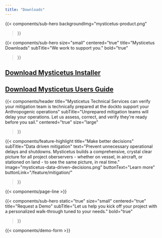 ```yaml
---
title: "Downloads"
---
```


{{< components/sub-hero
	backgroundImg="mysticetus-product.png"
>}}

{{< components/sub-hero
	size="small"
	centered="true"
	title="Mysticetus Downloads"
	subTitle="We work to support you."
	bold="true"
>}}

## [  Download Mysticetus Installer](https://github.com/Entiat/mysticetusdownload/raw/master/MysticetusInstall.zip)

## [  Download Mysticetus Users Guide](https://github.com/Entiat/mysticetusdownload/raw/master/Mysticetus%20System%20Users%20Guide%20V2.pdf)

{{< components/header
	title="Mysticetus Technical Services can verify your mitigation team is technically prepared at the dockto support your Anthropogenic operations"
	subTitle="Unprepared mitigation teams will delay your operations. Let us assess, correct, and verify they're ready before you sail."
	centered="true"
	size="large"
>}}

{{< components/feature-highlight
	title="Make better decisions"
	subTitle="Data driven mitigation"
	text="Prevent unnecessary operational delays and shutdowns. Mysticetus builds a comprehensive, crystal clear picture for all project oberservers - whether on vessel, in aircraft, or stationed on land - to see the same picture, in real time."
	image="mysticetus-data-driven-decisions.png"
	buttonText="Learn more"
	buttonLink="/feature/mitigation/"
>}}

{{< components/page-line >}}

{{< components/sub-hero
	static="true"
	size="small"
	centered="true"
	title="Request a Demo"
	subTitle="Let us help you kick off your project with a personalized walk-through tuned to your needs."
	bold="true"
>}}

{{< components/demo-form >}}
